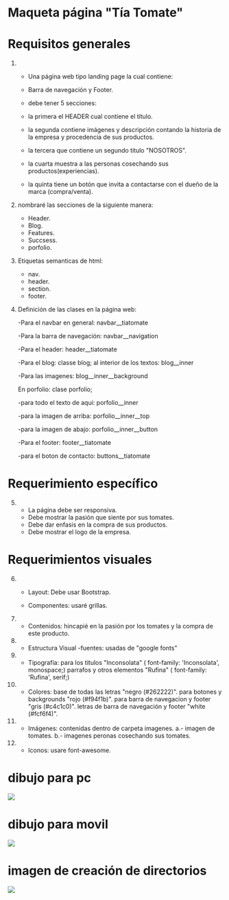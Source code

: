 
# Maqueta página "Tía Tomate"

# Requisitos generales

1. 	- Una página web tipo landing page la cual contiene:
   	- Barra de navegación y Footer.
   	- debe tener 5 secciones:

	- la primera el HEADER cual contiene el título.
	- la segunda contiene imágenes y descripción contando la historia de la empresa y procedencia 	de sus productos.
	- la tercera que contiene un segundo titulo "NOSOTROS".
	- la cuarta muestra a las personas cosechando sus productos(experiencias).
	- la quinta tiene un botón que invita a contactarse con el dueño de la marca (compra/venta).

2. nombraré las secciones de la siguiente manera:

	- Header.
	- Blog.
	- Features.
	- Succsess.
	- porfolio.

3. Etiquetas semanticas de html:

	- nav.
	- header.
	- section.
	- footer.

4. Definición de las clases en la página web:

	-Para el navbar en general:  navbar__tiatomate

	-Para la barra de navegación:  navbar__navigation

	-Para el header:  header__tiatomate
	
	-Para el blog: classe blog;
	  	al interior de los textos:  blog__inner 

	-Para las imagenes:  blog__inner__background

	En porfolio: clase porfolio;

	-para todo el texto de aqui:  porfolio__inner

	-para la imagen de arriba:  porfolio__inner__top

	-para la imagen de abajo:  porfolio__inner__button

	-Para el footer: footer__tiatomate

	-para el boton de contacto:  buttons__tiatomate

# Requerimiento específico

5.	- La página debe ser responsiva.
	- Debe mostrar la pasión que siente por sus tomates.
	- Debe dar enfasis en la compra de sus productos. 
	- Debe mostrar el logo de la empresa.

# Requerimientos visuales

6.	- Layout: Debe usar Bootstrap.

	- Componentes: usaré grillas.

7.	- Contenidos: hincapié en la pasión por los tomates y la compra de este producto.

8.	- Estructura Visual
		-fuentes: usadas de "google fonts"

9.	- Tipografía: 
		para los titulos "Inconsolata" ( font-family: 'Inconsolata', monospace;)
		parrafos y otros elementos "Rufina" ( font-family: 'Rufina', serif;)

10.	- Colores: 
		base de todas las letras "negro (#262222)".
		para botones y backgrounds "rojo (#f94f1b)".
		para  barra de navegacion y footer "gris (#c4c1c0)".
		letras de barra de navegación y footer "white (#fcf6f4)".

11.	- Imágenes: contenidas dentro de carpeta imagenes.
	a.- imagen de tomates.
	b.- imagenes peronas cosechando sus tomates.

12.	- Iconos: usare font-awesome.


# dibujo para pc
![](assets/imagenes/maqueta.jpg)
# dibujo para movil
![](assets/imagenes/dispositivo-movil.jpg)
# imagen de creación de directorios
![](assets/imagenes/directorios.jpg)





